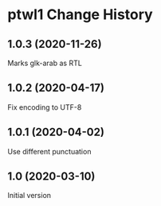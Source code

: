 ptwl1 Change History
====================

1.0.3 (2020-11-26)
------------------
Marks glk-arab as RTL

1.0.2 (2020-04-17)
------------------
Fix encoding to UTF-8

1.0.1 (2020-04-02)
------------------
Use different punctuation

1.0 (2020-03-10)
----------------
Initial version
